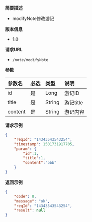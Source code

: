 **简要描述** 
- modifyNote修改游记

**版本信息**
- 1.0

**请求URL** 
- `/note/modifyNote `

**参数** 

|参数名|必选|类型|说明|
|:---- |:---   |:---|:----- |
|id |是 | Long | 游记ID |
|title |是 | String | 游记title |
|content |是 | String | 游记内容 |

**请求示例**

```JSON
{
    "reqId": "14343543543254",
    "timestamp": 1501731917705,
    "param": {
    	"id":1,
    	"title":1,
    	"content":"bbb"
    }
}
```



 **返回示例**

```JSON
{
    "code": 0,
    "message": "ok",
    "reqId": "14343543543254",
    "result": null
}
```

